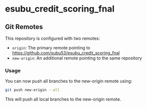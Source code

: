 # esubu_credit_scoring_fnal

## Git Remotes

This repository is configured with two remotes:

- `origin`: The primary remote pointing to https://github.com/subu53/esubu_credit_scoring_fnal
- `new-origin`: An additional remote pointing to the same repository

### Usage

You can now push all branches to the new-origin remote using:

```bash
git push new-origin --all
```

This will push all local branches to the new-origin remote.